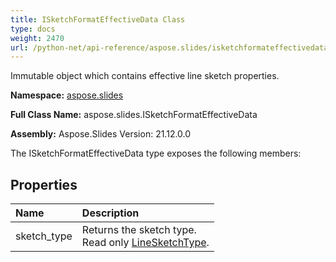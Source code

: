 ```yaml
---
title: ISketchFormatEffectiveData Class
type: docs
weight: 2470
url: /python-net/api-reference/aspose.slides/isketchformateffectivedata/
---
```


Immutable object which contains effective line sketch properties.

**Namespace:** [aspose.slides](/slides/python-net/api-reference/aspose.slides/)

**Full Class Name:** aspose.slides.ISketchFormatEffectiveData

**Assembly:**  Aspose.Slides Version: 21.12.0.0

The ISketchFormatEffectiveData type exposes the following members:
## **Properties**
|**Name**|**Description**|
| :- | :- |
|sketch_type|Returns the sketch type.<br/>            Read only [LineSketchType](/python-net/api-reference/aspose.slides/linesketchtype/).|
